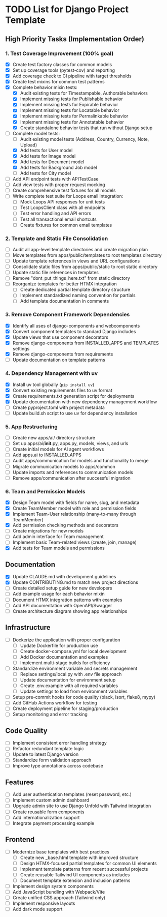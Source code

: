 # TODO List for Django Project Template

## High Priority Tasks (Implementation Order)

### 1. Test Coverage Improvement (100% goal)
- [x] Create test factory classes for common models
- [x] Set up coverage tools (pytest-cov) and reporting
- [x] Add coverage check to CI pipeline with target thresholds
- [x] Create test mixins for common test patterns
- [x] Complete behavior mixin tests:
  - [x] Audit existing tests for Timestampable, Authorable behaviors
  - [x] Implement missing tests for Publishable behavior
  - [x] Implement missing tests for Expirable behavior
  - [x] Implement missing tests for Locatable behavior
  - [x] Implement missing tests for Permalinkable behavior
  - [x] Implement missing tests for Annotatable behavior
  - [x] Create standalone behavior tests that run without Django setup
- [ ] Complete model tests:
  - [ ] Audit existing model tests (Address, Country, Currency, Note, Upload)
  - [x] Add tests for User model
  - [x] Add tests for Image model
  - [x] Add tests for Document model
  - [x] Add tests for Background Job model
  - [ ] Add tests for City model
- [ ] Add API endpoint tests with APITestCase
- [ ] Add view tests with proper request mocking
- [ ] Create comprehensive test fixtures for all models
- [ ] Write complete test suite for Loops email integration:
  - [ ] Mock Loops API responses for unit tests
  - [ ] Test LoopsClient class with all endpoints
  - [ ] Test error handling and API errors
  - [ ] Test all transactional email shortcuts
  - [ ] Create fixtures for common email templates

### 2. Template and Static File Consolidation
- [ ] Audit all app-level template directories and create migration plan
- [ ] Move templates from apps/public/templates to root templates directory
- [ ] Update template references in views and URL configurations
- [ ] Consolidate static files from apps/public/static to root static directory
- [ ] Update static file references in templates
- [ ] Remove "dont_put_things_here.txt" from static directory
- [ ] Reorganize templates for better HTMX integration
  - [ ] Create dedicated partial template directory structure
  - [ ] Implement standardized naming convention for partials
  - [ ] Add template documentation in comments

### 3. Remove Component Framework Dependencies
- [x] Identify all uses of django-components and webcomponents
- [x] Convert component templates to standard Django includes
- [x] Update views that use component decorators
- [x] Remove django-components from INSTALLED_APPS and TEMPLATES settings
- [x] Remove django-components from requirements
- [ ] Update documentation on template patterns

### 4. Dependency Management with uv
- [x] Install uv tool globally (`pip install uv`)
- [x] Convert existing requirements files to uv format
- [x] Create requirements.txt generation script for deployments
- [x] Update documentation with new dependency management workflow
- [ ] Create pyproject.toml with project metadata
- [ ] Update build.sh script to use uv for dependency installation

### 5. App Restructuring
- [ ] Create new apps/ai/ directory structure
- [ ] Set up apps/ai/__init__.py, apps.py, models, views, and urls
- [ ] Create initial models for AI agent workflows
- [ ] Add apps.ai to INSTALLED_APPS
- [ ] Audit apps/communication for models and functionality to merge
- [ ] Migrate communication models to apps/common
- [ ] Update imports and references to communication models
- [ ] Remove apps/communication after successful migration

### 6. Team and Permission Models
- [x] Design Team model with fields for name, slug, and metadata
- [x] Create TeamMember model with role and permission fields
- [x] Implement Team-User relationship (many-to-many through TeamMember)
- [x] Add permission checking methods and decorators
- [ ] Create migrations for new models
- [ ] Add admin interface for Team management
- [ ] Implement basic Team-related views (create, join, manage)
- [x] Add tests for Team models and permissions

## Documentation
- [x] Update CLAUDE.md with development guidelines
- [x] Update CONTRIBUTING.md to match new project directions
- [ ] Create detailed setup guide for new developers
- [ ] Add example usage for each behavior mixin
- [ ] Document HTMX integration patterns with examples
- [ ] Add API documentation with OpenAPI/Swagger
- [ ] Create architecture diagram showing app relationships

## Infrastructure
- [ ] Dockerize the application with proper configuration
  - [ ] Update Dockerfile for production use
  - [ ] Create docker-compose.yml for local development
  - [ ] Add Docker documentation and examples
  - [ ] Implement multi-stage builds for efficiency
- [ ] Standardize environment variable and secrets management
  - [ ] Replace settings/local.py with .env file approach
  - [ ] Update documentation for environment setup
  - [ ] Create .env.example with all required variables
  - [ ] Update settings to load from environment variables
- [ ] Setup pre-commit hooks for code quality (black, isort, flake8, mypy)
- [ ] Add GitHub Actions workflow for testing
- [ ] Create deployment pipeline for staging/production
- [ ] Setup monitoring and error tracking

## Code Quality
- [ ] Implement consistent error handling strategy
- [ ] Refactor redundant template logic
- [ ] Update to latest Django version
- [ ] Standardize form validation approach
- [ ] Improve type annotations across codebase

## Features
- [ ] Add user authentication templates (reset password, etc.)
- [ ] Implement custom admin dashboard
- [ ] Upgrade admin site to use Django Unfold with Tailwind integration
- [ ] Create reusable form components
- [ ] Add internationalization support
- [ ] Integrate payment processing example

## Frontend
- [ ] Modernize base templates with best practices
  - [ ] Create new _base.html template with improved structure
  - [ ] Design HTMX-focused partial templates for common UI elements
  - [ ] Implement template patterns from recent successful projects
  - [ ] Create reusable Tailwind UI components as includes
  - [ ] Document template extension and inclusion patterns
- [ ] Implement design system components
- [ ] Add JavaScript bundling with Webpack/Vite
- [ ] Create unified CSS approach (Tailwind only)
- [ ] Implement responsive layouts
- [ ] Add dark mode support